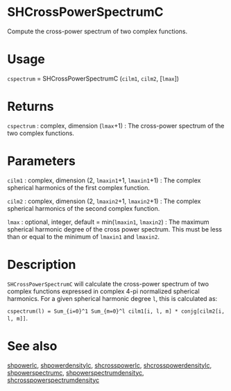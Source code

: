 # SHCrossPowerSpectrumC

Compute the cross-power spectrum of two complex functions.

# Usage

`cspectrum` = SHCrossPowerSpectrumC (`cilm1`, `cilm2`, [`lmax`])

# Returns

`cspectrum` : complex, dimension (`lmax`+1)
:   The cross-power spectrum of the two complex functions.

# Parameters

`cilm1` : complex, dimension (2, `lmaxin1`+1, `lmaxin1`+1)
:   The complex spherical harmonics of the first complex function.

`cilm2` : complex, dimension (2, `lmaxin2`+1, `lmaxin2`+1)
:   The complex spherical harmonics of the second complex function.

`lmax` : optional, integer, default = min(`lmaxin1`, `lmaxin2`)
:   The maximum spherical harmonic degree of the cross power spectrum. This must be less than or equal to the minimum of `lmaxin1` and `lmaxin2`.

# Description

`SHCrossPowerSpectrumC` will calculate the cross-power spectrum of two complex functions expressed in complex 4-pi normalized spherical harmonics. For a given spherical harmonic degree `l`, this is calculated as:

`cspectrum(l) = Sum_{i=0}^1 Sum_{m=0}^l cilm1[i, l, m] * conjg[cilm2[i, l, m]]`.

# See also

[shpowerlc](pyshpowerlc.html), [shpowerdensitylc](pyshpowerdensitylc.html), [shcrosspowerlc](pyshcrosspowerlc.html), [shcrosspowerdensitylc](pyshcrosspowerdensitylc.html), [shpowerspectrumc](pyshpowerspectrumc.html), [shpowerspectrumdensityc](pyshpowerspectrumdensityc.html), [shcrosspowerspectrumdensityc](pyshcrosspowerspectrumdensityc.html)
